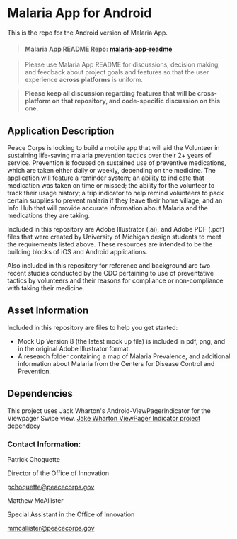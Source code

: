 Malaria App for Android
====

This is the repo for the Android version of Malaria App. 

> #### Malaria App README Repo: [malaria-app-readme](https://github.com/PeaceCorps/malaria-app-readme)

> Please use Malaria App README for discussions, decision making, and feedback about project goals and features so that the user experience **across platforms** is uniform.

> **Please keep all discussion regarding features that will be cross-platform on that repository, and code-specific discussion on this one.**




## Application Description

Peace Corps is looking to build a mobile app that will aid the Volunteer in sustaining life-saving malaria prevention tactics over their 2+ years of service. Prevention is focused on sustained use of preventive medications, which are taken either daily or weekly, depending on the medicine. The application will feature a reminder system; an ability to indicate that medication was taken on time or missed; the ability for the volunteer to track their usage history; a trip indicator to help remind volunteers to pack certain supplies to prevent malaria if they leave their home village; and an Info Hub that will provide accurate information about Malaria and the medications they are taking. 

Included in this repository are Adobe Illustrator (.ai), and Adobe PDF (.pdf) files that were created by University of Michigan design students to meet the requirements listed above. These resources are intended to be the building blocks of iOS and Android applications.

Also included in this repository for reference and background are two recent studies conducted by the CDC pertaining to use of preventative tactics by volunteers and their reasons for compliance or non-compliance with taking their medicine. 
<h2>Asset Information</h2>
Included in this repository are files to help you get started:
<ul>
<li>Mock Up Version 8 (the latest mock up file) is included in pdf, png, and in the original Adobe Illustrator format.</li>
<li>A research folder containing a map of Malaria Prevalence, and additional information about Malaria from the Centers for Disease Control and Prevention.</li>
</ul>

<!-- What in next the Peace Corps want to be developed first       -->


## Dependencies
This project uses Jack Wharton's Android-ViewPagerIndicator for the Viewpager Swipe view.
 <a href="https://github.com/chimdi2000/ViewPagerIndicator">Jake Wharton ViewPager Indicator project dependecy</a>

<h3>Contact Information:</h3>


Patrick Choquette

Director of the Office of Innovation

pchoquette@peacecorps.gov


Matthew McAllister

Special Assistant in the Office of Innovation

mmcallister@peacecorps.gov
